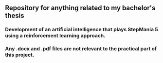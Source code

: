 ## Repository for anything related to my bachelor's thesis

### Development of an artificial intelligence that plays StepMania 5 using a reinforcement learning approach.

### Any .docx and .pdf files are not relevant to the practical part of this project.
